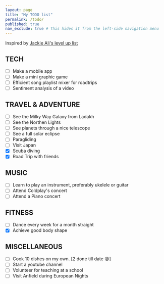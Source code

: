 ```yaml
---
layout: page
title: "My TODO list"
permalink: /todo/
published: true
nav_exclude: true # This hides it from the left-side navigation menu
---
```


Inspired by [Jackie Ali's level up list](https://jackieali.me/levelup.html)

## TECH
- [ ] Make a mobile app
- [ ] Make a mini graphic game
- [ ] Efficient song playlist mixer for roadtrips
- [ ] Sentiment analysis of a video

## TRAVEL & ADVENTURE
- [ ] See the Milky Way Galaxy from Ladakh
- [ ] See the Northen Lights
- [ ] See planets through a nice telescope
- [ ] See a full solar eclipse
- [ ] Paragliding
- [ ] Visit Japan
- [x] Scuba diving
- [x] Road Trip with friends

## MUSIC
- [ ] Learn to play an instrument, preferably ukelele or guitar
- [ ] Attend Coldplay's concert
- [ ] Attend a Piano concert

## FITNESS
- [ ] Dance every week for a month straight
- [x] Achieve good body shape

## MISCELLANEOUS
- [ ] Cook 10 dishes on my own. [2 done till date :sweat:]
- [ ] Start a youtube channel
- [ ] Volunteer for teaching at a school
- [ ] Visit Anfield during European Nights